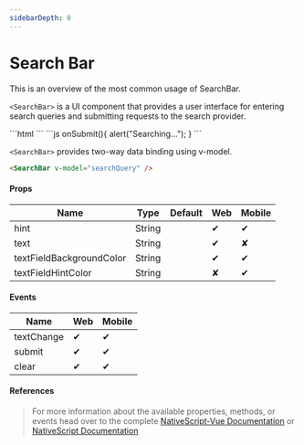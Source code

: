 ```yaml
---
sidebarDepth: 0
---
```


# Search Bar

This is an overview of the most common usage of SearchBar.

`<SearchBar>` is a UI component that provides a user interface for entering search queries and submitting requests to the search provider.

<DocExampleBox codeBox="https://codesandbox.io/s/m7yz90mn6p">
```html
<SearchBar hint="Search hint" :text="searchPhrase"  @submit="onSubmit" />
```
```js
onSubmit(){
    alert("Searching...");
}
```
<SearchBarDoc />
</DocExampleBox>

`<SearchBar>` provides two-way data binding using v-model.

```html
<SearchBar v-model="searchQuery" />
```

#### Props

| Name                     | Type   | Default | Web | Mobile |
| ------------------------ | ------ | ------- | --- | ------ |
| hint                     | String |         | ✔   | ✔      |
| text                     | String |         | ✔   | ✘      |
| textFieldBackgroundColor | String |         | ✔   | ✔      |
| textFieldHintColor       | String |         | ✘   | ✔      |

#### Events

| Name       | Web | Mobile |
| ---------- | --- | ------ |
| textChange | ✔   | ✔      |
| submit     | ✔   | ✔      |
| clear      | ✔   | ✔      |

#### References

> For more information about the available properties, methods, or events head over to the complete [NativeScript-Vue Documentation](https://nativescript-vue.org/en/docs/elements/components/search-bar/)
> or [NativeScript Documentation](https://docs.nativescript.org/api-reference/classes/_ui_search_bar_.searchbar)
